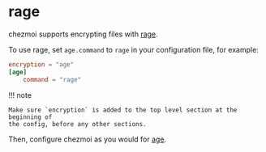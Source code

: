 # rage

chezmoi supports encrypting files with [rage](https://str4d.xyz/rage).

To use rage, set `age.command` to `rage` in your configuration file, for example:

```toml title="~/.config/chezmoi/chezmoi.toml"
encryption = "age"
[age]
    command = "rage"
```

!!! note

    Make sure `encryption` is added to the top level section at the beginning of
    the config, before any other sections.

Then, configure chezmoi as you would for [age](age.md).
